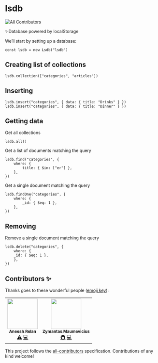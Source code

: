 # lsdb
<!-- ALL-CONTRIBUTORS-BADGE:START - Do not remove or modify this section -->
[![All Contributors](https://img.shields.io/badge/all_contributors-2-orange.svg?style=flat-square)](#contributors-)
<!-- ALL-CONTRIBUTORS-BADGE:END -->
✨Database powered by localStorage

We’ll start by setting up a database:

```
const lsdb = new Lsdb("lsdb")
```

## Creating list of collections
 ```
 lsdb.collection(["categories", "articles"])
 ```

## Inserting
```
lsdb.insert("categories", { data: { title: "Drinks" } })
lsdb.insert("categories", { data: { title: "Dinner" } })
```

## Getting data
Get all collections
```
lsdb.all()
```

Get a list of documents matching the query
```
lsdb.find("categories", {
    where: {
        title: { $in: ["er"] },
    },
})
``` 

Get a single document matching the query
```
lsdb.findOne("categories", {
    where: {
        _id: { $eq: 1 },
    },
})
```

## Removing
Remove a single document matching the query
```
lsdb.delete("categories", {
    where: {
    _id: { $eq: 1 },
    },
})
```
## Contributors ✨

Thanks goes to these wonderful people ([emoji key](https://allcontributors.org/docs/en/emoji-key)):

<!-- ALL-CONTRIBUTORS-LIST:START - Do not remove or modify this section -->
<!-- prettier-ignore-start -->
<!-- markdownlint-disable -->
<table>
  <tr>
    <td align="center"><a href="https://github.com/aneeshrelan"><img src="https://avatars2.githubusercontent.com/u/17068083?v=4" width="100px;" alt=""/><br /><sub><b>Aneesh Relan</b></sub></a><br /><a href="https://github.com/buzz-js/lsdb/commits?author=aneeshrelan" title="Tests">⚠️</a> <a href="https://github.com/buzz-js/lsdb/commits?author=aneeshrelan" title="Code">💻</a></td>
    <td align="center"><a href="https://github.com/fr0stylo"><img src="https://avatars0.githubusercontent.com/u/13507123?v=4" width="100px;" alt=""/><br /><sub><b>Zymantas Maumevicius</b></sub></a><br /><a href="#infra-fr0stylo" title="Infrastructure (Hosting, Build-Tools, etc)">🚇</a> <a href="https://github.com/buzz-js/lsdb/commits?author=fr0stylo" title="Code">💻</a></td>
  </tr>
</table>

<!-- markdownlint-enable -->
<!-- prettier-ignore-end -->
<!-- ALL-CONTRIBUTORS-LIST:END -->

This project follows the [all-contributors](https://github.com/all-contributors/all-contributors) specification. Contributions of any kind welcome!
